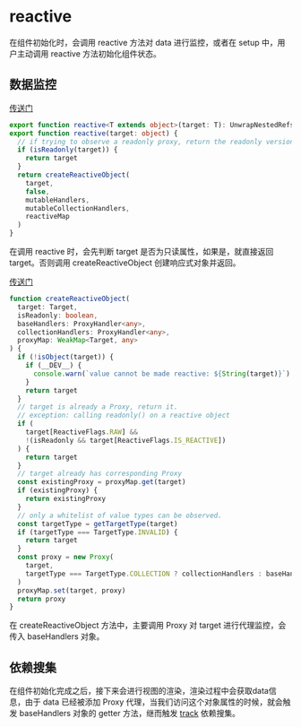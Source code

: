 # reactive
在组件初始化时，会调用 reactive 方法对 data 进行监控，或者在 setup 中，用户主动调用 reactive 方法初始化组件状态。

## 数据监控
[传送门](https://github.com/vuejs/core/blob/0cf9ae62be21a6180f909e03091f087254ae3e52/packages/reactivity/src/reactive.ts#L89)
```typescript
export function reactive<T extends object>(target: T): UnwrapNestedRefs<T>
export function reactive(target: object) {
  // if trying to observe a readonly proxy, return the readonly version.
  if (isReadonly(target)) {
    return target
  }
  return createReactiveObject(
    target,
    false,
    mutableHandlers,
    mutableCollectionHandlers,
    reactiveMap
  )
}
```

在调用 reactive 时，会先判断 target 是否为只读属性，如果是，就直接返回 target。否则调用 createReactiveObject 创建响应式对象并返回。

[传送门](https://github.com/vuejs/core/blob/0cf9ae62be21a6180f909e03091f087254ae3e52/packages/reactivity/src/reactive.ts#L181)
```typescript
function createReactiveObject(
  target: Target,
  isReadonly: boolean,
  baseHandlers: ProxyHandler<any>,
  collectionHandlers: ProxyHandler<any>,
  proxyMap: WeakMap<Target, any>
) {
  if (!isObject(target)) {
    if (__DEV__) {
      console.warn(`value cannot be made reactive: ${String(target)}`)
    }
    return target
  }
  // target is already a Proxy, return it.
  // exception: calling readonly() on a reactive object
  if (
    target[ReactiveFlags.RAW] &&
    !(isReadonly && target[ReactiveFlags.IS_REACTIVE])
  ) {
    return target
  }
  // target already has corresponding Proxy
  const existingProxy = proxyMap.get(target)
  if (existingProxy) {
    return existingProxy
  }
  // only a whitelist of value types can be observed.
  const targetType = getTargetType(target)
  if (targetType === TargetType.INVALID) {
    return target
  }
  const proxy = new Proxy(
    target,
    targetType === TargetType.COLLECTION ? collectionHandlers : baseHandlers
  )
  proxyMap.set(target, proxy)
  return proxy
}
```
在 createReactiveObject 方法中，主要调用 Proxy 对 target 进行代理监控，会传入 baseHandlers 对象。

## 依赖搜集
在组件初始化完成之后，接下来会进行视图的渲染，渲染过程中会获取data信息，由于 data 已经被添加 Proxy 代理，当我们访问这个对象属性的时候，就会触发 baseHandlers 对象的 getter 方法，继而触发 [track](/03响应式/01effect.html#track) 依赖搜集。
